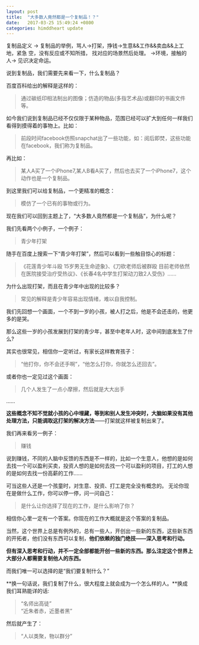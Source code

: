 ```yaml
---
layout: post
title:  "大多数人竟然都是一个复制品！？"
date:   2017-03-25 15:49:24 +0800
categories: himddheart update
---
```


复制品定义 -> 复制品的举例，骂人->打架，挣钱->生意&&工作&&卖血&&上工地，紧急 空，没有反应或不知所措， 找对应的场景然后处理。
->环境，接触的人-> 见识决定命运。

说到复制品，我们需要先来看一下，什么复制品？

百度百科给出的解释是这样的：

>通过碳纸印相法制出的图像；仿造的物品(多指艺术品)或翻印的书画文件等。

如今我们说到复制品已经不仅仅限于某种物品，范围已经可以扩大到任何一样我们看得到摸得着的事物上。比如：

>前段时间facebook仿照snapchat出了一些功能，如：阅后即焚，这些功能在facebook，我们称为复制品。

再比如：

>某人A买了一个iPhone7,某人B看A买了，然后也去买了一个iPhone7，这个动作也是一个复制品。

到这里我们可以给复制品，一个更精准的概念：

>模仿了一个已有的事物或行为。

现在我们可以回到主题上了，“大多数人竟然都是一个复制品”，为什么呢？

我们先看两个小例子，一个例子：

>青少年打架

随手在百度上搜索一下“青少年打架”，然后可以看到一些触目惊心的标题：

>《花莲青少年斗殴 15岁男无生命迹象》、《刀砍老师后被群殴 目前老师依然在医院接受治疗受热议》、《长春4名中学生打架动刀致2人受伤》……

为什么出现打架，而且在青少年中出现的比较多？

>常见的解释是青少年容易出现情绪，难以自我控制。

我们先回想一个画面，一个不到一岁的小孩，被人打之后，他是不会还击的，他更多的是哭。

那么这些一岁的小孩发展到打架的青少年，甚至中老年人时，这中间到底发生了什么?

其实也很常见，相信你一定听过，有家长这样教育孩子：

>“他打你，你不会还手啊”，“他怎么打你，你就怎么还回去”。

或者你也一定见过这个画面：

>几个人发生了一点小摩擦，然后就是大大出手

……

**这些概念不知不觉就小孩的心中埋藏，等到和别人发生冲突时，大脑如果没有其他处理方法，只能调取这打架的解决方法**——打架就这样被复制出来了。

我们再来看另一例子：

>赚钱

说到赚钱，不同的人脑中反馈的东西是不一样的，比如一个生意人，他想的是如何去找一个可以盈利买卖，投资人想的是如何去找一个可以盈利的项目，打工的人想的是如何去找一份高薪的工作……

可当这些人还是一个孩童时，对生意、投资、打工是完全没有概念的。
无论你现在是做什么工作，你可以停一停，问一问自己：

>是什么让你选择了现在的工作，是什么影响了你？

相信你心里一定有一个答案。你现在的工作大概就是这个答案的复制品。

当然，这个世界上总是有例外的，总有一些人，开创出一些新的东西，这些新东西的开拓者，他们没有东西可以复制，**他们依赖的独门绝技——深入思考和行动。**

**但有深入思考和行动，并不一定全部都能开创一些新的东西。那么注定这个世界上大部分人都需要复制他人的东西。**

而我们唯一可以选择的是“我们要复制什么？”

**换一句话说，我们复制了什么，很大程度上就会成为一个怎么样的人。**换成我们耳熟能详的话:

>“名师出高徒”<br>
>“近朱者赤，近墨者黑”

然后就产生了：

>“人以类聚，物以群分”




